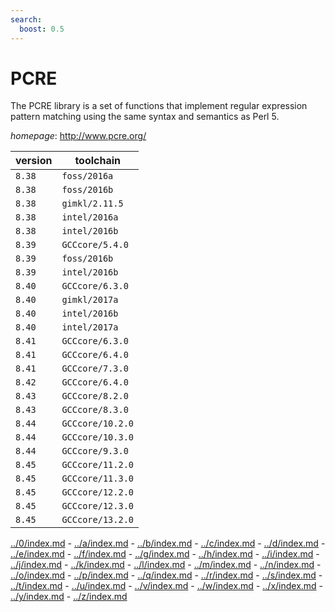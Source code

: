 ```yaml
---
search:
  boost: 0.5
---
```

# PCRE

The PCRE library is a set of functions that implement regular expression pattern matching using the same syntax  and semantics as Perl 5.

*homepage*: <http://www.pcre.org/>

version | toolchain
--------|----------
``8.38`` | ``foss/2016a``
``8.38`` | ``foss/2016b``
``8.38`` | ``gimkl/2.11.5``
``8.38`` | ``intel/2016a``
``8.38`` | ``intel/2016b``
``8.39`` | ``GCCcore/5.4.0``
``8.39`` | ``foss/2016b``
``8.39`` | ``intel/2016b``
``8.40`` | ``GCCcore/6.3.0``
``8.40`` | ``gimkl/2017a``
``8.40`` | ``intel/2016b``
``8.40`` | ``intel/2017a``
``8.41`` | ``GCCcore/6.3.0``
``8.41`` | ``GCCcore/6.4.0``
``8.41`` | ``GCCcore/7.3.0``
``8.42`` | ``GCCcore/6.4.0``
``8.43`` | ``GCCcore/8.2.0``
``8.43`` | ``GCCcore/8.3.0``
``8.44`` | ``GCCcore/10.2.0``
``8.44`` | ``GCCcore/10.3.0``
``8.44`` | ``GCCcore/9.3.0``
``8.45`` | ``GCCcore/11.2.0``
``8.45`` | ``GCCcore/11.3.0``
``8.45`` | ``GCCcore/12.2.0``
``8.45`` | ``GCCcore/12.3.0``
``8.45`` | ``GCCcore/13.2.0``

[../0/index.md](0) - [../a/index.md](a) - [../b/index.md](b) - [../c/index.md](c) - [../d/index.md](d) - [../e/index.md](e) - [../f/index.md](f) - [../g/index.md](g) - [../h/index.md](h) - [../i/index.md](i) - [../j/index.md](j) - [../k/index.md](k) - [../l/index.md](l) - [../m/index.md](m) - [../n/index.md](n) - [../o/index.md](o) - [../p/index.md](p) - [../q/index.md](q) - [../r/index.md](r) - [../s/index.md](s) - [../t/index.md](t) - [../u/index.md](u) - [../v/index.md](v) - [../w/index.md](w) - [../x/index.md](x) - [../y/index.md](y) - [../z/index.md](z)

